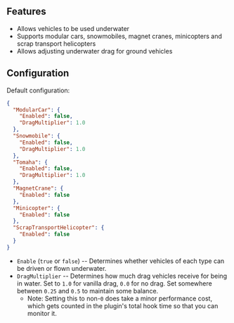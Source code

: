 ## Features

- Allows vehicles to be used underwater
- Supports modular cars, snowmobiles, magnet cranes, minicopters and scrap transport helicopters
- Allows adjusting underwater drag for ground vehicles

## Configuration

Default configuration:

```json
{
  "ModularCar": {
    "Enabled": false,
    "DragMultiplier": 1.0
  },
  "Snowmobile": {
    "Enabled": false,
    "DragMultiplier": 1.0
  },
  "Tomaha": {
    "Enabled": false,
    "DragMultiplier": 1.0
  },
  "MagnetCrane": {
    "Enabled": false
  },
  "Minicopter": {
    "Enabled": false
  },
  "ScrapTransportHelicopter": {
    "Enabled": false
  }
}
```

- `Enable` (`true` or `false`) -- Determines whether vehicles of each type can be driven or flown underwater.
- `DragMultiplier` -- Determines how much drag vehicles receive for being in water. Set to `1.0` for vanilla drag, `0.0` for no drag. Set somewhere between `0.25` and `0.5` to maintain some balance.
  - Note: Setting this to non-`0` does take a minor performance cost, which gets counted in the plugin's total hook time so that you can monitor it.